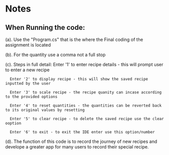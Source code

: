 # Notes 
## When Running the code:
(a). Use the "Program.cs" that is the where the Final coding of the assignment is located

(b). For the quantity use a comma not a full stop

(c).  Steps in full detail:
      Enter '1' to enter recipe details - this will prompt user to enter a new recipe

      Enter '2' to display recipe - this will show the saved recipe inputted by the user
      
      Enter '3' to scale recipe - the recipe quanity can incase according to the provided options
      
      Enter '4' to reset quantities - the quantities can be reverted back to its original values by resetting
      
      Enter '5' to clear recipe - to delete the saved recipe use the clear ooption 
      
      Enter '6' to exit - to exit the IDE enter use this option/number
      
(d). The function of this code is to record the journey of new recipes and develope a greater app for many users to record their special recipe.
